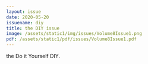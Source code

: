 ```yaml
---
layout: issue
date: 2020-05-20
issuename: diy
title: the DIY issue
image: /assets/static1/img/issues/Volume8Issue1.png
pdf: /assets/static1/pdf/issues/Volume8Issue1.pdf
---
```


the Do it Yourself DIY.
